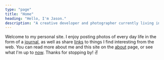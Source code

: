 ```yaml
---
type: "page"
title: "Home"
heading: "Hello, I'm Jason."
description: "A creative developer and photographer currently living in Charlotte, North Carolina."
---
```


Welcome to my personal site. I enjoy posting photos of every day life in the form of a [journal](/journal), as well as share [links](/links) to things I find interesting from the web. You can read more about me and this site on the [about](/about) page, or see what I'm up to [now](/now). Thanks for stopping by! ✌️
